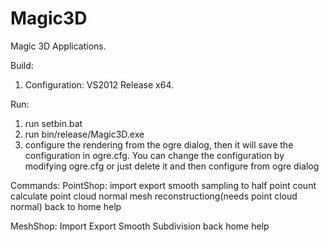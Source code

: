 # Magic3D
Magic 3D Applications.

Build:
1. Configuration: VS2012 Release x64.

Run:
1. run setbin.bat
2. run bin/release/Magic3D.exe
3. configure the rendering from the ogre dialog, then it will save the configuration in ogre.cfg. You can change the configuration by modifying ogre.cfg or just delete it and then configure from ogre dialog

Commands:
PointShop:
import
export
smooth
sampling to half point count
calculate point cloud normal
mesh reconstructiong(needs point cloud normal)
back to home
help

MeshShop:
Import
Export
Smooth
Subdivision
back home
help
